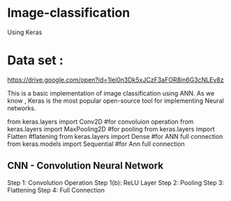 # Image-classification 
Using Keras
# Data set : 

https://drive.google.com/open?id=1Iei0n3Dk5xJCzF3aFOR8in6G3cNLEy8z

This is a basic implementation of image classification using ANN. As we know , Keras is the most popular open-source tool for implementing Neural networks.

from keras.layers import Conv2D         #for convoluion operation
from keras.layers import MaxPooling2D   #for pooling
from keras.layers import Flatten        #flatening
from keras.layers import Dense          #for ANN full connection
from keras.models import Sequential     #for Ann full connection


## CNN - Convolution Neural Network
 Step 1: Convolution Operation
 Step 1(b): ReLU Layer
 Step 2: Pooling
 Step 3: Flattening
 Step 4: Full Connection
